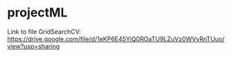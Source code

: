 # projectML
Link to file GridSearchCV: https://drive.google.com/file/d/1eKP6E45YiQ0ROaTU9LZuVz0WVyRnTUuo/view?usp=sharing
